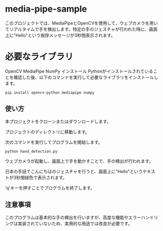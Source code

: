 # media-pipe-sample
このプロジェクトでは、MediaPipeとOpenCVを使用して、ウェブカメラを用いてリアルタイムで手を検出します。特定の手のジェスチャが行われた時に、画面上に"Hello"という挨拶メッセージが3秒間表示されます。

# 必要なライブラリ
OpenCV
MediaPipe
NumPy
インストール
Pythonがインストールされていることを確認した後、以下のコマンドを実行して必要なライブラリをインストールします。

~~~
pip install opencv-python mediapipe numpy
~~~
## 使い方
本プロジェクトをクローンまたはダウンロードします。

プロジェクトのディレクトリに移動します。

次のコマンドを実行してプログラムを開始します。
~~~
python hand_detection.py
~~~
ウェブカメラが起動し、画面上で手を動かすことで、手の検出が行われます。

日本の手話でこんにちはのジェスチャを行うと、画面上に"Hello"というテキストが3秒間緑色で表示されます。

'q'キーを押すことでプログラムを終了します。

## 注意事項
このプログラムは基本的な手の検出を行いますが、高度な機能やエラーハンドリングは実装されていないため、実用的な用途では改良が必要です。
